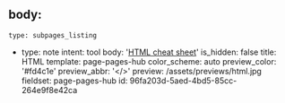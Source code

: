 body:
  -
    type: subpages_listing
  -
    type: note
    intent: tool
    body: '[HTML cheat sheet](https://overapi.com/html)'
is_hidden: false
title: HTML
template: page-pages-hub
color_scheme: auto
preview_color: '#fd4c1e'
preview_abbr: '&lt;/&gt;'
preview: /assets/previews/html.jpg
fieldset: page-pages-hub
id: 96fa203d-5aed-4bd5-85cc-264e9f8e42ca
